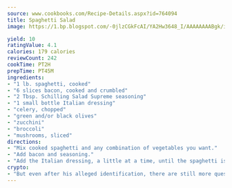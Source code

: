 ```yaml
---
source: www.cookbooks.com/Recipe-Details.aspx?id=764094
title: Spaghetti Salad
image: https://1.bp.blogspot.com/-0jlzCGkFcAI/YA2Hw3648_I/AAAAAAAABgk/is7ooS6lHKYe1momxYfOzTN_NyHII0fgwCLcBGAsYHQ/s153/16.png

yield: 10
ratingValue: 4.1
calories: 179 calories
reviewCount: 242
cookTime: PT2H
prepTime: PT45M
ingredients:
- "1 lb. spaghetti, cooked"
- "6 slices bacon, cooked and crumbled"
- "2 Tbsp. Schilling Salad Supreme seasoning"
- "1 small bottle Italian dressing"
- "celery, chopped"
- "green and/or black olives"
- "zucchini"
- "broccoli"
- "mushrooms, sliced"
directions:
- "Mix cooked spaghetti and any combination of vegetables you want."
- "Add bacon and seasoning."
- "Add the Italian dressing, a little at a time, until the spaghetti is coated."
crypto:
- "But even after his alleged identification, there are still more questions than answers about the enigmatic creator of Bitcoin."
---
```

